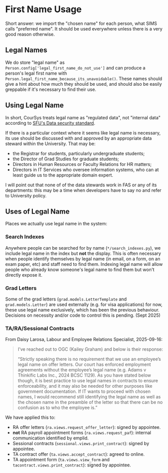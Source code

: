# First Name Usage

Short answer: we import the "chosen name" for each person, what SIMS calls "preferred name". It should be used everywhere unless there is a very good reason otherwise.

## Legal Names

We do store "legal name" as `Person.config['legal_first_name_do_not_use']` and can produce a person's legal first name with `Person.legal_first_name_because_its_unavoidable()`. These names should give a hint about how much they should be used, and should also be easily greppable if it's necessary to find their use.

## Using Legal Name

In short, CourSys treats legal name as "regulated data", not "internal data" according to [SFU's Data security standard](https://www.sfu.ca/information-systems/information-security/data-security-standard/types-of-data.html).

If there is a particular context where it seems like legal name is necessary, its use should be discussed with and approved by an appropriate data steward within the University. That may be:
* the Registrar for students, particularly undergraduate students;
* the Director of Grad Studies for graduate students;
* Directors in Human Resources or Faculty Relations for HR matters;
* Directors in IT Services who oversee information systems, who can at least guide us to the appropriate domain expert.

I will point out that none of of the data stewards work in FAS or any of its departments: this may be a time when developers have to say no and refer to University policy.

## Uses of Legal Name

Places we actually use legal name in the system:

### Search Indexes

Anywhere people can be searched for by name (`*/search_indexes.py`), we include legal name in the index but **not** the display. This is often necessary when people identify themselves by legal name (in email, on a form, on an exam paper, etc) and staff need to find them. Indexing legal name will allow people who already know someone's legal name to find them but won't directly expose it.

### Grad Letters

Some of the grad letters (`grad.models.LetterTemplate` and `grad.models.Letter`) are used externally (e.g. for visa applications) for now, these use legal name exclusively, which has been the previous behaviour. Decisions on necessity and/or code to control this is pending. (Sept 2025)

### TA/RA/Sessional Contracts

From Daisy Larosa, Labour and Employee Relations Specialist, 2025-09-16:

> I’ve reached out to OGC (Kailey Graham) and below is their response:
> 
> “Strictly speaking there is no requirement that we use an employee’s legal name on offer letters. Our court has enforced employment agreements without the employee’s legal name (e.g. Adams v Thinkific Labs Inc., 2024 BCSC 1129). As you have stated below though, it is best practice to use legal names in contracts to ensure enforceability, and it may also be needed for other purposes like government documentation. If IT wants to proceed with chosen names, I would recommend still identifying the legal name as well as the chosen name in the preamble of the letter so that there can be no confusion as to who the employee is.”

We have applied this to:
* RA offer letters (`ra.views.request_offer_letter`): signed by appointee.
* **not** RA payroll appointment forms (`ra.views.request_paf`): internal communication identified by emplid.
* Sessional contracts (`sessional.views.print_contract`): signed by appointee.
* TA contract offer (`ta.views.accept_contract`): agreed to online.
* TA appointment form (`ta.views.view_form` and `tacontract.views.print_contract`): signed by appointee.
